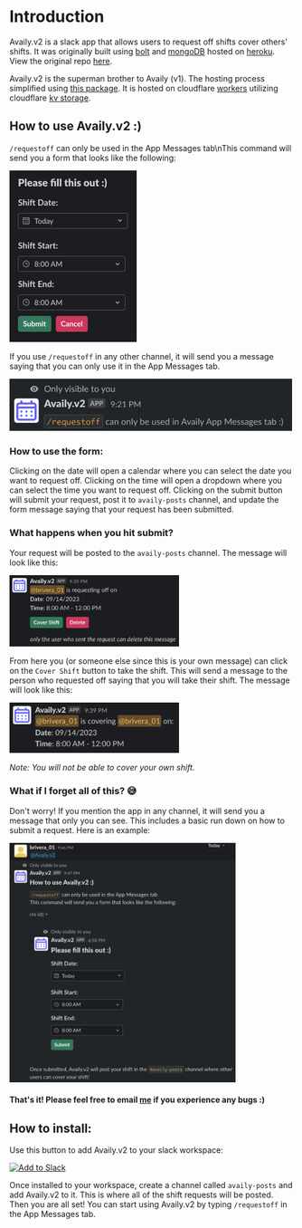 # Introduction

Availy.v2 is a slack app that allows users to request off shifts cover others' shifts. It was originally built using [bolt](https://slack.dev/bolt-js/tutorial/getting-started) and [mongoDB](https://www.mongodb.com/) hosted on [heroku](https://www.heroku.com/what). View the original repo [here](https://github.com/breyr/Availy-bot).

Availy.v2 is the superman brother to Availy (v1). The hosting process simplified using [this package](https://github.com/seratch/slack-cloudflare-workers). It is hosted on cloudflare [workers](https://workers.cloudflare.com/) utilizing cloudflare [kv storage](https://www.cloudflare.com/developer-platform/workers-kv/).

## How to use Availy.v2 :)

`/requestoff` can only be used in the App Messages tab\nThis command will send you a form that looks like the following:

<img src="imgs/shiftform.png" alt="drawing" style="width:225px;"/>

If you use `/requestoff` in any other channel, it will send you a message saying that you can only use it in the App Messages tab.

<img src="imgs/wrongchannel.png" style="width:500px;"/>

### How to use the form:

Clicking on the date will open a calendar where you can select the date you want to request off. Clicking on the time will open a dropdown where you can select the time you want to request off. Clicking on the submit button will submit your request, post it to `availy-posts` channel, and update the form message saying that your request has been submitted.

### What happens when you hit submit?

Your request will be posted to the `availy-posts` channel. The message will look like this:

<img src="imgs/postedshift.png" style="width:300px;"/>

From here you (or someone else since this is your own message) can click on the `Cover Shift` button to take the shift. This will send a message to the person who requested off saying that you will take their shift. The message will look like this:

<img src="imgs/covershift.png" style="width:300px;"/>

_Note: You will not be able to cover your own shift._

### What if I forget all of this? 😅

Don't worry! If you mention the app in any channel, it will send you a message that only you can see. This includes a basic run down on how to submit a request. Here is an example:

<img src="imgs/mention.png" style="width:400px;"/>

#### That's it! Please feel free to email [me](mailto:breyr@gmail.com) if you experience any bugs :)

## How to install:

<!-- add to slack button -->

Use this button to add Availy.v2 to your slack workspace:

<a href="https://slack.com/oauth/v2/authorize?client_id=4121299340165.5886407782466&scope=app_mentions:read,chat:write,commands&user_scope="><img alt="Add to Slack" height="40" width="139" src="https://platform.slack-edge.com/img/add_to_slack.png" srcSet="https://platform.slack-edge.com/img/add_to_slack.png 1x, https://platform.slack-edge.com/img/add_to_slack@2x.png 2x" /></a>

Once installed to your workspace, create a channel called `availy-posts` and add Availy.v2 to it. This is where all of the shift requests will be posted. Then you are all set! You can start using Availy.v2 by typing `/requestoff` in the App Messages tab.
